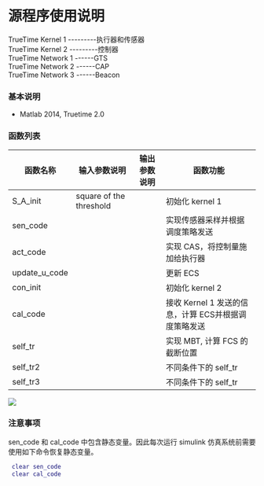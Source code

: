 # 源程序使用说明
TrueTime Kernel 1  ---------执行器和传感器        
TrueTime Kernel 2  ---------控制器    
TrueTime Network 1 ------GTS    
TrueTime Network 2 ------CAP       
TrueTime Network 3 ------Beacon     


### 基本说明

- Matlab 2014, Truetime 2.0


### 函数列表

| 函数名称 | 输入参数说明 | 输出参数说明 | 函数功能 |
| -------- | ------------ | ------------ | -------- |
|S_A_init|square of the threshold||初始化 kernel 1|
|sen_code|||实现传感器采样并根据调度策略发送|
|act_code|||实现 CAS，将控制量施加给执行器|
|update_u_code|||更新 ECS|
|con_init|  |              |初始化 kernel 2|
| cal_code| ||接收 Kernel 1 发送的信息，计算 ECS并根据调度策略发送|
|self_tr|||实现 MBT, 计算 FCS 的截断位置 |
|self_tr2|||不同条件下的 self_tr|
|self_tr3|||不同条件下的 self_tr|

![](https://github.com/jiangtaohe/pb_truncation_controller/blob/master/system.PNG)



### 注意事项
sen_code 和 cal_code 中包含静态变量。因此每次运行 simulink 仿真系统前需要使用如下命令恢复静态变量。
```matlab
 clear sen_code
 clear cal_code
```

